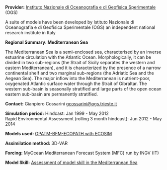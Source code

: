 **Provider:** [Instituto Nazionale di Oceanografia e di Geofisica Sperimentale](http://www.ogs.trieste.it/)
(OGS)

A suite of models have been developed by Istituto Nazionale di Oceanografia e di Geofisica Sperimentale (OGS) an independent national research institute in Italy

**Regional Summary: Mediterranean Sea**

The Mediterranean Sea is a semi-enclosed sea, characterised by an inverse estuarine circulation with the Atlantic Ocean. Morphologically, it can be divided in two sub-regions (the Strait of Sicily separates the western and eastern Mediterranean), and it is characterized by the presence of a narrow continental shelf and two marginal sub-regions (the Adriatic Sea and the Aegean Sea). The major inflow into the Mediterranean is nutrient-poor, oxygenated Atlantic surface water through the Strait of Gibraltar. The western sub-basin is seasonally stratified and large parts of the open ocean eastern sub-basin are permanently stratified. 

**Contact:** Gianpiero Cossarini [gcossarini@ogs.trieste.it](mailto:gcossarini@ogs.trieste.it)



**Simulation period:**
Hindcast: Jan 1999 - May 2012<br>
Rapid Environmental Assessment (rolling 3 month hindcast): Jun 2012 - May 2014

**Models used:** <a href="/resources/Modelling_in_the_Med_Sea_OGS.pdf" target="_blank">OPATM-BFM-ECOPATH with ECOSIM</a>

**Assimilation method:** 3D-VAR

**Forcing:** MyOcean Mediterranean Forecast System (MFC) run by INGV (IT)

**Model Skill:** <a href="/resources/Skill assessment of the Med Sea model system_OGS.pdf" target="_blank">Assessment of model skill in the Mediterranean Sea</a>
